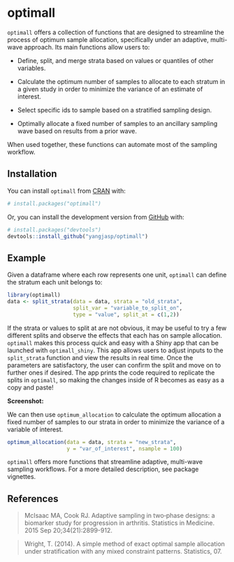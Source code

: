 
<!-- README.md is generated from README.Rmd. Please edit that file -->

# optimall

`optimall` offers a collection of functions that are designed to
streamline the process of optimum sample allocation, specifically under
an adaptive, multi-wave approach. Its main functions allow users to:

- Define, split, and merge strata based on values or quantiles of other
  variables.

- Calculate the optimum number of samples to allocate to each stratum in
  a given study in order to minimize the variance of an estimate of
  interest.

- Select specific ids to sample based on a stratified sampling design.

- Optimally allocate a fixed number of samples to an ancillary sampling
  wave based on results from a prior wave.

When used together, these functions can automate most of the sampling
workflow.

## Installation

You can install `optimall` from
[CRAN](https://CRAN.R-project.org/package=optimall) with:

``` r
# install.packages("optimall")
```

Or, you can install the development version from
[GitHub](https://github.com/) with:

``` r
# install.packages("devtools")
devtools::install_github("yangjasp/optimall")
```

## Example

Given a dataframe where each row represents one unit, `optimall` can
define the stratum each unit belongs to:

``` r
library(optimall)
data <- split_strata(data = data, strata = "old_strata", 
                     split_var = "variable_to_split_on", 
                     type = "value", split_at = c(1,2))
```

If the strata or values to split at are not obvious, it may be useful to
try a few different splits and observe the effects that each has on
sample allocation. `optimall` makes this process quick and easy with a
Shiny app that can be launched with `optimall_shiny`. This app allows
users to adjust inputs to the `split_strata` function and view the
results in real time. Once the parameters are satisfactory, the user can
confirm the split and move on to further ones if desired. The app prints
the code required to replicate the splits in `optimall`, so making the
changes inside of R becomes as easy as a copy and paste!

<b>Screenshot:</b>

<!-- ![Alt text](inst/shiny-app/optimall_shiny/Screenshots/Screenshot4.png) -->

We can then use `optimum_allocation` to calculate the optimum allocation
a fixed number of samples to our strata in order to minimize the
variance of a variable of interest.

``` r
optimum_allocation(data = data, strata = "new_strata", 
                   y = "var_of_interest", nsample = 100)
```

`optimall` offers more functions that streamline adaptive, multi-wave
sampling workflows. For a more detailed description, see package
vignettes.

## References

> McIsaac MA, Cook RJ. Adaptive sampling in two‐phase designs: a
> biomarker study for progression in arthritis. Statistics in Medicine.
> 2015 Sep 20;34(21):2899-912.

> Wright, T. (2014). A simple method of exact optimal sample allocation
> under stratification with any mixed constraint patterns. Statistics,
> 07.
